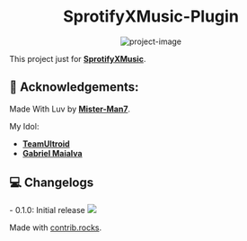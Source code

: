 <h1 align="center" id="title">SprotifyXMusic-Plugin</h1>

<p align="center"><img src="https://socialify.git.ci/Mister-Man7/ekstra-plugin/image?description=1&amp;font=KoHo&amp;forks=1&amp;issues=1&amp;language=1&amp;name=1&amp;owner=1&amp;pattern=Solid&amp;pulls=1&amp;stargazers=1&amp;theme=Auto" alt="project-image"></p>

This project just for **[SprotifyXMusic](https://github.com/Mister-Man7/SprotifyXMusic)**.

<h2>🍰 Acknowledgements:</h2>

Made With Luv by **[Mister-Man7](https://github.com/Mister-Man7)**.

My Idol:
- **[TeamUltroid](https://github.com/TeamUltroid/Ultroid)**
- **[Gabriel Maialva](https://github.com/gabrielmaialva33)**

<h2>💻 Changelogs</h2>
- 0.1.0: Initial release

<a href="https://github.com/Mister-Man7/ekstra-plugin/graphs/contributors">
  <img src="https://contrib.rocks/image?repo=Mister-Man7/ekstra-plugin" />
</a>

Made with [contrib.rocks](https://contrib.rocks).
